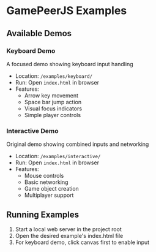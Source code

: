 # GamePeerJS Examples

## Available Demos

### Keyboard Demo
A focused demo showing keyboard input handling
- Location: `/examples/keyboard/`
- Run: Open `index.html` in browser
- Features:
  - Arrow key movement
  - Space bar jump action
  - Visual focus indicators
  - Simple player controls

### Interactive Demo
Original demo showing combined inputs and networking
- Location: `/examples/interactive/` 
- Run: Open `index.html` in browser
- Features:
  - Mouse controls
  - Basic networking
  - Game object creation
  - Multiplayer support

## Running Examples
1. Start a local web server in the project root
2. Open the desired example's index.html file
3. For keyboard demo, click canvas first to enable input
